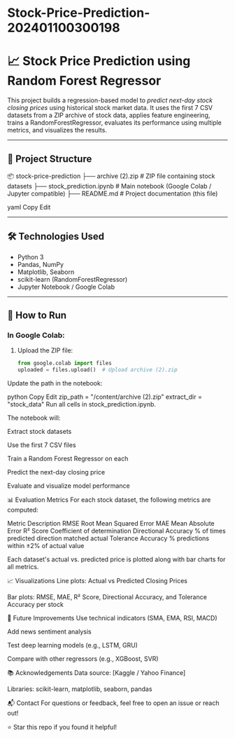 # Stock-Price-Prediction-202401100300198
# 📈 Stock Price Prediction using Random Forest Regressor

This project builds a regression-based model to *predict next-day stock closing prices* using historical stock market data. It uses the first 7 CSV datasets from a ZIP archive of stock data, applies feature engineering, trains a RandomForestRegressor, evaluates its performance using multiple metrics, and visualizes the results.

---

## 📁 Project Structure

📦 stock-price-prediction
├── archive (2).zip # ZIP file containing stock datasets
├── stock_prediction.ipynb # Main notebook (Google Colab / Jupyter compatible)
├── README.md # Project documentation (this file)

yaml
Copy
Edit

---

## 🛠 Technologies Used

- Python 3
- Pandas, NumPy
- Matplotlib, Seaborn
- scikit-learn (RandomForestRegressor)
- Jupyter Notebook / Google Colab

---

## 🚀 How to Run

### In Google Colab:

1. Upload the ZIP file:
   ```python
   from google.colab import files
   uploaded = files.upload()  # Upload archive (2).zip
Update the path in the notebook:

python
Copy
Edit
zip_path = "/content/archive (2).zip"
extract_dir = "stock_data"
Run all cells in stock_prediction.ipynb.

The notebook will:

Extract stock datasets

Use the first 7 CSV files

Train a Random Forest Regressor on each

Predict the next-day closing price

Evaluate and visualize model performance

📊 Evaluation Metrics
For each stock dataset, the following metrics are computed:

Metric	Description
RMSE	Root Mean Squared Error
MAE	Mean Absolute Error
R² Score	Coefficient of determination
Directional Accuracy	% of times predicted direction matched actual
Tolerance Accuracy	% predictions within ±2% of actual value

Each dataset's actual vs. predicted price is plotted along with bar charts for all metrics.

📈 Visualizations
Line plots: Actual vs Predicted Closing Prices

Bar plots: RMSE, MAE, R² Score, Directional Accuracy, and Tolerance Accuracy per stock

🧠 Future Improvements
Use technical indicators (SMA, EMA, RSI, MACD)

Add news sentiment analysis

Test deep learning models (e.g., LSTM, GRU)

Compare with other regressors (e.g., XGBoost, SVR)

📚 Acknowledgements
Data source: [Kaggle / Yahoo Finance]

Libraries: scikit-learn, matplotlib, seaborn, pandas

📬 Contact
For questions or feedback, feel free to open an issue or reach out!

⭐ Star this repo if you found it helpful!
